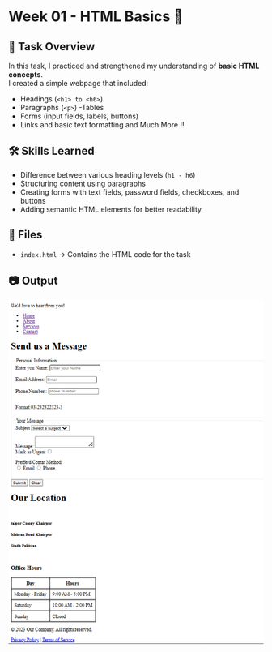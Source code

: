 # Week 01 - HTML Basics 📘

## 📌 Task Overview
In this task, I practiced and strengthened my understanding of **basic HTML concepts**.  
I created a simple webpage that included:  
- Headings (`<h1> to <h6>`)  
- Paragraphs (`<p>`) 
-Tables 
- Forms (input fields, labels, buttons)  
- Links and basic text formatting   and Much More !!

## 🛠 Skills Learned
- Difference between various heading levels (`h1 - h6`)  
- Structuring content using paragraphs  
- Creating forms with text fields, password fields, checkboxes, and buttons  
- Adding semantic HTML elements for better readability  

## 📂 Files
- `index.html` → Contains the HTML code for the task  

## 📷 Output 
 

![Output Screenshot](image.png)
